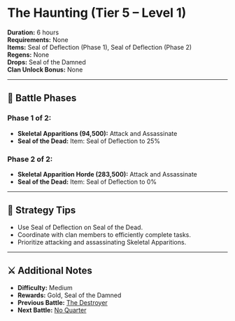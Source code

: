 # The Haunting (Tier 5 – Level 1)

**Duration:** 6 hours  
**Requirements:** None  
**Items:** Seal of Deflection (Phase 1), Seal of Deflection (Phase 2)  
**Regens:** None  
**Drops:** Seal of the Damned  
**Clan Unlock Bonus:** None

---

## 🧪 Battle Phases

### Phase 1 of 2:
- **Skeletal Apparitions (94,500):** Attack and Assassinate  
- **Seal of the Dead:** Item: Seal of Deflection to 25%

### Phase 2 of 2:
- **Skeletal Apparition Horde (283,500):** Attack and Assassinate  
- **Seal of the Dead:** Item: Seal of Deflection to 0%

---

## 🧭 Strategy Tips

- Use Seal of Deflection on Seal of the Dead.  
- Coordinate with clan members to efficiently complete tasks.  
- Prioritize attacking and assassinating Skeletal Apparitions.

---

## ⚔️ Additional Notes

- **Difficulty:** Medium  
- **Rewards:** Gold, Seal of the Damned  
- **Previous Battle:** [The Destroyer](../tier4/the-destroyer.md)  
- **Next Battle:** [No Quarter](no-quarter.md)
